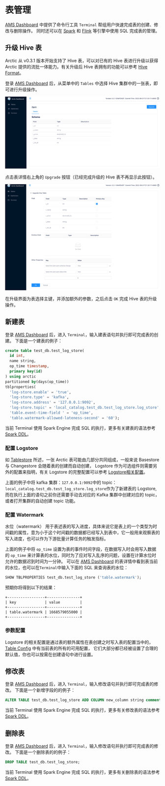 # 表管理
[AMS Dashboard](http://localhost:1630) 中提供了命令行工具 `Terminal` 帮组用户快速完成表的创建、修改与删除操作。
同时还可以在 [Spark](../spark/spark-ddl.md) 和 [Flink](../flink/flink-ddl.md) 等引擎中使用 SQL 完成表的管理。

## 升级 Hive 表
Arctic 从 v0.3.1 版本开始支持了 Hive 表，可以对已有的 Hive 表进行升级以获得 Arctic 提供的流批一体能力。有关升级后 Hive 表拥有的功能可以参考 [Hive Format](../table-format/hive-format.md)。

登录 [AMS Dashboard](http://localhost:1630) 后，从菜单中的 `Tables` 中选择 Hive 集群中的一张表，即可进行升级操作。

![Hive Table Detail](../images/meta-service/hive-table-detail.png)

点击表详情右上角的 `Upgrade` 按钮（已经完成升级的 Hive 表不再显示此按钮）。

![Hive Table Upgrade](../images/meta-service/hive-table-upgrade.png)

在升级界面为表选择主键，并添加额外的参数，之后点击 `OK` 完成 Hive 表的升级操作。

## 新建表
登录 [AMS Dashboard](http://localhost:1630) 后，进入 `Terminal`，输入建表语句并执行即可完成表的创建。
下面是一个建表的例子：

```sql
create table test_db.test_log_store(
  id int,
  name string,
  op_time timestamp,
  primary key(id)
) using arctic
partitioned by(days(op_time))
tblproperties(
  'log-store.enable' = 'true',
  'log-store.type' = 'kafka',
  'log-store.address' = '127.0.0.1:9092',
  'log-store.topic' = 'local_catalog.test_db.test_log_store.log_store',
  'table.event-time-field ' = 'op_time',
  'table.watermark-allowed-lateness-second' = '60');
```

当前 Terminal 使用 Spark Engine 完成 SQL 的执行，更多有关建表的语法参考 [Spark DDL](../spark/spark-ddl.md#create-table)。

### 配置 Logstore
如 [Tablestore](../table-format/table-store.md) 所述，一张 Arctic 表可能由几部分共同组成，一般来说 Basestore 与 Changestore 会随着表的创建而自动创建，
Logstore 作为可选组件则需要另外的配置来指明，有关 Logstore 的完整配置可以参考 [Logstore相关配置](table-properties.md#logstore)。

上面的例子中将 kafka 集群：`127.0.0.1:9092`中的 topic：`local_catalog.test_db.test_log_store.log_store`作为了新建表的 Logstore,
而在执行上面的语句之前你还需要手动去对应的 Kafka 集群中创建对应的 topic，或者打开集群的自动创建 topic 功能。

### 配置 Watermark
水位（watermark） 用于表述表的写入进度，具体来说它是表上的一个类型为时间戳的属性，意为小于这个时间戳的数据都已经写入到表中，它一般用来观察表的写入进度，也可以作为下游批量计算任务的触发指标。

上面的例子中将 `op_time` 设置为表的事件时间字段，在数据写入时会用写入数据的 `op_time` 来计算表的水位，同时为了应对写入乱序的问题，设置在计算水位时允许的数据迟到时间为一分钟。
可以在 [AMS Dashboard](http://localhost:1630) 的表详情中看到表当前的水位，也可以在`Terminal`中输入下面的 SQL 来查询表的水位：

```sql
SHOW TBLPROPERTIES test_db.test_log_store ('table.watermark');
```

预期你将得到以下的结果：

```text
+-----------------+---------------+
| key             | value         |
+-----------------+---------------+
| table.watermark | 1668579055000 |
+-----------------+---------------+
```

### 参数配置
Logstore 的相关配置是通过表的额外属性在表创建之时写入表的配置当中的，[Table Config](table-properties.md) 中有当前表的所有的可用配置，
它们大部分都已经被设置了合理的默认值，你也可以按需在创建语句中进行设置。

## 修改表

登录 [AMS Dashboard](http://localhost:1630) 后，进入 `Terminal`，输入修改语句并执行即可完成表的修改。
下面是一个新增字段的的例子：

```sql
ALTER TABLE test_db.test_log_store ADD COLUMN new_column string comment 'new_column docs';
```

当前 Terminal 使用 Spark Engine 完成 SQL 的执行，更多有关修改表的语法参考 [Spark DDL](../spark/spark-ddl.md#alter-table)。

## 删除表

登录 [AMS Dashboard](http://localhost:1630) 后，进入 `Terminal`，输入修改语句并执行即可完成表的修改。
下面是一个删除表的的例子：

```sql
DROP TABLE test_db.test_log_store;
```

当前 Terminal 使用 Spark Engine 完成 SQL 的执行，更多有关删除表的语法参考 [Spark DDL](../spark/spark-ddl.md#drop-table)。

